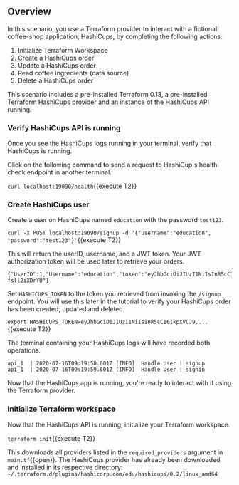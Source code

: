 ## Overview

In this scenario, you use a Terraform provider to interact with a fictional coffee-shop application, HashiCups, by completing the following actions:

1. Initialize Terraform Workspace
1. Create a HashiCups order
1. Update a HashiCups order
1. Read coffee ingredients (data source)
1. Delete a HashiCups order

This scenario includes a pre-installed Terraform 0.13, a pre-installed Terraform HashiCups provider and an instance of the HashiCups API running.

### Verify HashiCups API is running

Once you see the HashiCups logs running in your terminal, verify that HashiCups is running.

Click on the following command to send a request to HashiCup's health check endpoint in another terminal.

`curl localhost:19090/health`{{execute T2}} 

### Create HashiCups user

Create a user on HashiCups named `education` with the password `test123`.

`curl -X POST localhost:19090/signup -d '{"username":"education", "password":"test123"}'`{{execute T2}}

This will return the userID, username, and a JWT token. Your JWT authorization token will be used later to retrieve your orders.

```
{"UserID":1,"Username":"education","token":"eyJhbGciOiJIUzI1NiIsInR5cCI6IkpXVCJ9.eyJleHAiOjE1OTEwNzgwODUsInVzZXJfaWQiOjIsInVzZXJuYW1lIjoiZWR1Y2F0aW9uIn0.CguceCNILKdjOQ7Gx0u4UAMlOTaH3Dw-fsll2iXDrYU"}
```

Set `HASHICUPS_TOKEN` to the token you retrieved from invoking the `/signup` endpoint. You will use this later in the tutorial to verify your HashiCups order has been created, updated and deleted.

`export HASHICUPS_TOKEN=eyJhbGciOiJIUzI1NiIsInR5cCI6IkpXVCJ9....`{{execute T2}}

The terminal containing your HashiCups logs will have recorded both operations.

```
api_1  | 2020-07-16T09:19:50.601Z [INFO]  Handle User | signup
api_1  | 2020-07-16T09:19:59.601Z [INFO]  Handle User | signin
```

Now that the HashiCups app is running, you're ready to interact with it using the Terraform provider.

### Initialize Terraform workspace

Now that the HashiCups API is running, initialize your Terraform workspace.

`terraform init`{{execute T2}}

This downloads all providers listed in the `required_providers` argument in `main.tf`{{open}}. The HashiCups provider has already been downloaded and installed in its respective directory: `~/.terraform.d/plugins/hashicorp.com/edu/hashicups/0.2/linux_amd64`